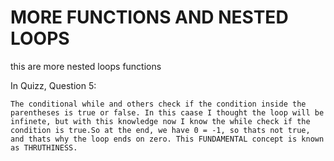 # MORE FUNCTIONS AND NESTED LOOPS
this are more nested loops functions

In Quizz, Question 5:

	The conditional while and others check if the condition inside the parentheses is true or false. In this caase I thought the loop will be infinete, but with this knowledge now I know the while check if the condition is true.So at the end, we have 0 = -1, so thats not true, and thats why the loop ends on zero. This FUNDAMENTAL concept is known as THRUTHINESS.
